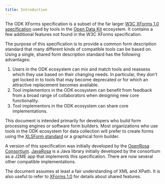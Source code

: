 ```yaml
---
title: Introduction
---
```


The ODK XForms specification is a subset of the far larger [W3C XForms 1.0 specification](http://www.w3.org/TR/xforms/) used by tools in the [Open Data Kit](https://opendatakit.org) ecosystem. It contains a few additional features not found in the W3C XForms specification.

The purpose of this specification is to provide a common form description standard that many different kinds of compatible tools can be based on. Using a single, shared form description standard has the following advantages:
1. Users in the ODK ecosystem can mix and match tools and reassess which they use based on their changing needs. In particular, they don't get locked in to tools that may become deprecated or for which an attractive replacement becomes available.
1. Tool implementors in the ODK ecosystem can benefit from feedback from a broad range of collaborators when designing new core functionality.
1. Tool implementors in the ODK ecosystem can share core implementations.

This document is intended primarily for developers who build form processing engines or software form builders. Most organizations who use tools in the ODK ecosystem for data collection will prefer to create forms using the [XLSForm standard](http://xlsform.org/) or a graphical form builder.

A version of this specification was initially developed by the [OpenRosa Consortium](https://bitbucket.org/javarosa/javarosa/wiki/OpenRosaAPI). [JavaRosa](https://bitbucket.org/javarosa/javarosa/wiki/Home) is a Java library initially developed by the consortium as a J2ME app that implements this specification. There are now several other compatible implementations.

The document assumes at least a fair understanding of XML and XPath. It is also useful to refer to [XForms 1.0](http://www.w3.org/TR/2003/REC-xforms-20031014/) for details about shared features.
